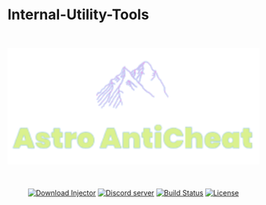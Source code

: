 # Internal-Utility-Tools
<div align="center">
  <br />
    <p>
      <a href=""><img src="https://github.com/AstroOnTop/Astro-anticheat/blob/gh-pages/assets/images/banner.png" width="600" alt="Void Website" /></a>
    </p>
  <br />
  <p>
    <a href=""><img src="https://img.shields.io/static/v1?label=download&message=latest&color=12c970&logo=docusign&logoColor=white" alt="Download Injector" /></a>
    <a href="https://discord.gg/M3dDHAhagQ"><img src="https://img.shields.io/discord/732833913705201736?color=5865F2&logo=discord&logoColor=white" alt="Discord server" /></a>
    <a href="https://voidbuild.tk"><img src="https://img.shields.io/azure-devops/build/horionclient/Horion/2?label=builds&logo=azure%20pipelines" alt="Build Status" /></a>
    <a href="https://creativecommons.org/licenses/by-nc/4.0/"><img src="https://img.shields.io/static/v1?label=license&message=BY-NC%204.0&color=orange&logo=creative%20commons&logoColor=white" alt="License" /></a>
  </p>
  <p>
